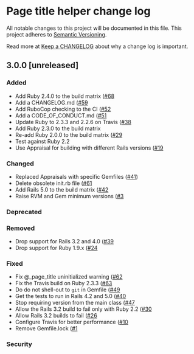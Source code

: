 # Page title helper change log

All notable changes to this project will be documented in this file.
This project adheres to [Semantic Versioning](http://semver.org/).

Read more at [Keep a CHANGELOG](http://keepachangelog.com/en/0.3.0/)
about why a change log is important.


## 3.0.0 [unreleased]

### Added
- Add Ruby 2.4.0 to the build matrix
  ([#68](https://github.com/lwe/page_title_helper/pull/68)
- Add a CHANGELOG.md
  ([#59](https://github.com/lwe/page_title_helper/pull/59)
- Add RuboCop checking to the CI
  ([#52](https://github.com/lwe/page_title_helper/pull/52)
- Add a CODE_OF_CONDUCT.md
  ([#51](https://github.com/lwe/page_title_helper/pull/51)
- Update Ruby to 2.3.3 and 2.2.6 on Travis
  ([#38](https://github.com/lwe/page_title_helper/pull/38)
- Add Ruby 2.3.0 to the build matrix
- Re-add Ruby 2.0.0 to the build matrix
  ([#29](https://github.com/lwe/page_title_helper/pull/29)
- Test against Ruby 2.2
- Use Appraisal for building with different Rails versions
  ([#19](https://github.com/lwe/page_title_helper/pull/19)


### Changed
- Replaced Appraisals with specific Gemfiles
  ([#41](https://github.com/lwe/page_title_helper/pull/41))
- Delete obsolete init.rb file
  ([#61](https://github.com/lwe/page_title_helper/pull/61)
- Add Rails 5.0 to the build matrix
  ([#42](https://github.com/lwe/page_title_helper/pull/42)
- Raise RVM and Gem minimum versions
  ([#3](https://github.com/lwe/page_title_helper/pull/3)


### Deprecated


### Removed
- Drop support for Rails 3.2 and 4.0
  ([#39](https://github.com/lwe/page_title_helper/pull/39)
- Drop support for Ruby 1.9.x
  ([#24](https://github.com/lwe/page_title_helper/pull/24)


### Fixed
- Fix @_page_title uninitialized warning
  ([#62](https://github.com/lwe/page_title_helper/pull/62)
- Fix the Travis build on Ruby 2.3.3
  ([#63](https://github.com/lwe/page_title_helper/pull/63)
- Do do not shell-out to `git` in Gemfile
  ([#49](https://github.com/lwe/page_title_helper/pull/49)
- Get the tests to run in Rails 4.2 and 5.0
  ([#40](https://github.com/lwe/page_title_helper/pull/40)
- Stop requiring version from the main class
  ([#47](https://github.com/lwe/page_title_helper/pull/47)
- Allow the Rails 3.2 build to fail only with Ruby 2.2
  ([#30](https://github.com/lwe/page_title_helper/pull/30)
- Allow Rails 3.2 builds to fail
  ([#26](https://github.com/lwe/page_title_helper/pull/26)
- Configure Travis for better performance
  ([#10](https://github.com/lwe/page_title_helper/pull/10)
- Remove Gemfile.lock
  ([#1](https://github.com/lwe/page_title_helper/pull/1)


### Security
